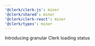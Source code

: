 ```yaml
---
'@clerk/clerk-js': minor
'@clerk/shared': minor
'@clerk/clerk-react': minor
'@clerk/types': minor
---
```


Introducing granular Clerk loading status
